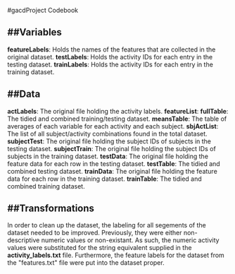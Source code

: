  
 #gacdProject Codebook
 
 ##Variables
 ---------
 **featureLabels**: Holds the names of the features that are collected in the original dataset.
 **testLabels**: Holds the activity IDs for each entry in the testing dataset.
 **trainLabels**: Holds the activity IDs for each entry in the training dataset.
 
 ##Data
 ----
 **actLabels**: The original file holding the activity labels.
 **featureList**: 
 **fullTable**: The tidied and combined training/testing dataset.
 **meansTable**: The table of averages of each variable for each activity and each subject.
 **sbjActList**: The list of all subject/activity combinations found in the total dataset.
 **subjectTest**: The original file holding the subject IDs of subjects in the testing dataset.
 **subjectTrain**: The original file holding the subject IDs of subjects in the training dataset.
 **testData**: The original file holding the feature data for each row in the testing dataset.
 **testTable**: The tidied and combined testing dataset.
 **trainData**: The original file holding the feature data for each row in the training dataset.
 **trainTable**: The tidied and combined training dataset.
 
 ##Transformations
 ---------------
 In order to clean up the dataset, the labeling for all segements of the dataset needed to be improved. Previously, they were either non-descriptive numeric values or non-existant. As such, the numeric activity values were substituted for the string equivalent supplied in the **activity_labels.txt** file. Furthermore, the feature labels for the dataset from the "features.txt" file were put into the dataset proper.
